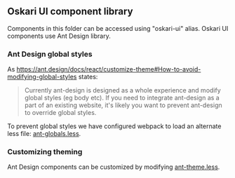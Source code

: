 ## Oskari UI component library

Components in this folder can be accessed using "oskari-ui" alias.
Oskari UI components use Ant Design library.

### Ant Design global styles

As <https://ant.design/docs/react/customize-theme#How-to-avoid-modifying-global-styles> states:
> Currently ant-design is designed as a whole experience and modify global styles (eg body etc). If you need to integrate ant-design as a part of an existing website, it's likely you want to prevent ant-design to override global styles.

To prevent global styles we have configured webpack to load an alternate less file: [ant-globals.less](ant-globals.less).

### Customizing theming

Ant Design components can be customized by modifying [ant-theme.less](ant-theme.less).
